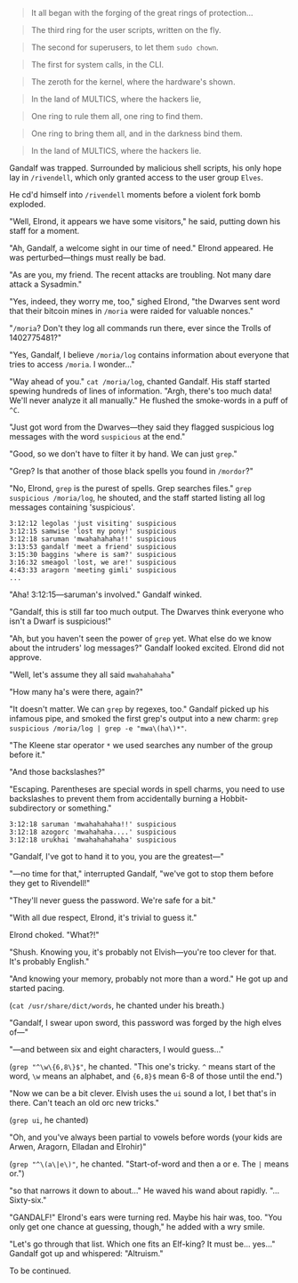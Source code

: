 > It all began with the forging of the great rings of protection…

> The third ring for the user scripts, written on the fly.

> The second for superusers, to let them `sudo chown`.

> The first for system calls, in the CLI.

> The zeroth for the kernel, where the hardware's shown.

> In the land of MULTICS, where the hackers lie,

> One ring to rule them all, one ring to find them.

> One ring to bring them all, and in the darkness bind them.

> In the land of MULTICS, where the hackers lie.

Gandalf was trapped. Surrounded by malicious shell scripts, his only hope lay in `/rivendell`, which only granted access to the user group `Elves`.

He cd'd himself into `/rivendell` moments before a violent fork bomb exploded.

"Well, Elrond, it appears we have some visitors," he said, putting down his staff for a moment.

"Ah, Gandalf, a welcome sight in our time of need." Elrond appeared. He was perturbed—things must really be bad.

"As are you, my friend. The recent attacks are troubling. Not many dare attack a Sysadmin."

"Yes, indeed, they worry me, too," sighed Elrond, "the Dwarves sent word that their bitcoin mines in `/moria` were raided for valuable nonces."

"`/moria`? Don't they log all commands run there, ever since the Trolls of 1402775481?"

"Yes, Gandalf, I believe `/moria/log` contains information about everyone that tries to access `/moria`. I wonder…"

"Way ahead of you." `cat /moria/log`, chanted Gandalf. His staff started spewing hundreds of lines of information. "Argh, there's too much data! We'll never analyze it all manually." He flushed the smoke-words in a puff of `^C`.

"Just got word from the Dwarves—they said they flagged suspicious log messages with the word `suspicious` at the end."

"Good, so we don't have to filter it by hand. We can just `grep`."

"Grep? Is that another of those black spells you found in `/mordor`?"

"No, Elrond, `grep` is the purest of spells. Grep searches files." `grep suspicious /moria/log`, he shouted, and the staff started listing all log messages containing 'suspicious'.

```
3:12:12 legolas 'just visiting' suspicious
3:12:15 samwise 'lost my pony!' suspicious
3:12:18 saruman 'mwahahahaha!!' suspicious
3:13:53 gandalf 'meet a friend' suspicious
3:15:30 baggins 'where is sam?' suspicious
3:16:32 smeagol 'lost, we are!' suspicious
4:43:33 aragorn 'meeting gimli' suspicious
...
```
"Aha! 3:12:15—saruman's involved." Gandalf winked.

"Gandalf, this is still far too much output. The Dwarves think everyone who isn't a Dwarf is suspicious!"

"Ah, but you haven't seen the power of `grep` yet. What else do we know about the intruders' log messages?" Gandalf looked excited. Elrond did not approve.

"Well, let's assume they all said `mwahahahaha`"

"How many ha's were there, again?"

"It doesn't matter. We can `grep` by regexes, too." Gandalf picked up his infamous pipe, and smoked the first grep's output into a new charm: `grep suspicious /moria/log | grep -e "mwa\(ha\)*"`.

"The Kleene star operator `*` we used searches any number of the group before it."

"And those backslashes?"

"Escaping. Parentheses are special words in spell charms, you need to use backslashes to prevent them from accidentally burning a Hobbit-subdirectory or something."

```
3:12:18 saruman 'mwahahahaha!!' suspicious
3:12:18 azogorc 'mwahahaha....' suspicious
3:12:18 urukhai 'mwahahahahaha' suspicious
```

"Gandalf, I've got to hand it to you, you are the greatest—"

"—no time for that," interrupted Gandalf, "we've got to stop them before they get to Rivendell!"

"They'll never guess the password. We're safe for a bit."

"With all due respect, Elrond, it's trivial to guess it."

Elrond choked. "What?!"

"Shush. Knowing you, it's probably not Elvish—you're too clever for that. It's probably English."

"And knowing your memory, probably not more than a word." He got up and started pacing.

(`cat /usr/share/dict/words`, he chanted under his breath.)

"Gandalf, I swear upon sword, this password was forged by the high elves of—"

"—and between six and eight characters, I would guess…"

(`grep "^\w\{6,8\}$"`, he chanted. "This one's tricky. `^` means start of the word, `\w` means an alphabet, and `{6,8}$` mean 6-8 of those until the end.")

"Now we can be a bit clever. Elvish uses the `ui` sound a lot, I bet that's in there. Can't teach an old orc new tricks."

(`grep ui`, he chanted)

"Oh, and you've always been partial to vowels before words (your kids are Arwen, Aragorn, Elladan and Elrohir)"

(`grep "^\(a\|e\)"`, he chanted. "Start-of-word and then a or e. The `|` means or.")

"so that narrows it down to about…" He waved his wand about rapidly. "…Sixty-six."

"GANDALF!" Elrond's ears were turning red. Maybe his hair was, too. "You only get one chance at guessing, though," he added with a wry smile.

"Let's go through that list. Which one fits an Elf-king? It must be… yes…" Gandalf got up and whispered: "Altruism."

To be continued.

